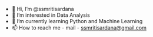 - 👋 Hi, I’m @ssmritisardana
- 👀 I’m interested in Data Analysis  
- 🌱 I’m currently learning Python and Machine Learning
- 📫 How to reach me - mail - ssmritisardana@gmail.com


